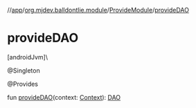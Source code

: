 //[app](../../../index.md)/[org.mjdev.balldontlie.module](../index.md)/[ProvideModule](index.md)/[provideDAO](provide-d-a-o.md)

# provideDAO

[androidJvm]\

@Singleton

@Provides

fun [provideDAO](provide-d-a-o.md)(context: [Context](https://developer.android.com/reference/kotlin/android/content/Context.html)): [DAO](../../org.mjdev.balldontlie.database/-d-a-o/index.md)
